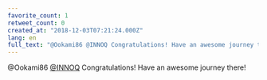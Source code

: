 ```yaml
---
favorite_count: 1
retweet_count: 0
created_at: "2018-12-03T07:21:24.000Z"
lang: en
full_text: "@Ookami86 @INNOQ Congratulations! Have an awesome journey there!"
---
```


@Ookami86 [@INNOQ](https://twitter.com/INNOQ) Congratulations! Have an awesome
journey there!
